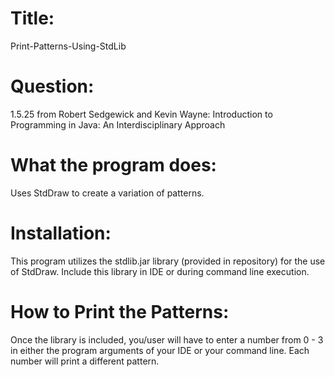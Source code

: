 # Title:
Print-Patterns-Using-StdLib

# Question:
1.5.25 from Robert Sedgewick and Kevin Wayne: Introduction to Programming in Java: An Interdisciplinary Approach

# What the program does: 
Uses StdDraw to create a variation of patterns. 

# Installation: 
This program utilizes the stdlib.jar library (provided in repository) for the use of StdDraw. Include this library in IDE or during command line execution.

# How to Print the Patterns:
Once the library is included, you/user will have to enter a number from 0 - 3 in either the program arguments of your IDE or your command line. Each number will print a different pattern.
